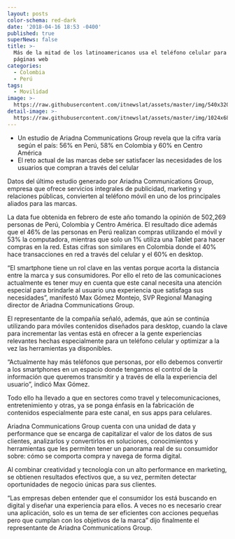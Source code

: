 ```yaml
---
layout: posts
color-schema: red-dark
date: '2018-04-16 18:53 -0400'
published: true
superNews: false
title: >-
  Más de la mitad de los latinoamericanos usa el teléfono celular para revisar
  páginas web
categories:
  - Colombia
  - Perú
tags:
  - Movilidad
image: >-
  https://raw.githubusercontent.com/itnewslat/assets/master/img/540x320/Jovenes-Celular-p.jpg
detail-image: >-
  https://raw.githubusercontent.com/itnewslat/assets/master/img/1024x680/Jovenes-Celular-g.jpg
---
```

- Un estudio de Ariadna Communications Group revela que la cifra varía según el país: 56% en Perú, 58% en Colombia y 60% en Centro América 
-  El reto actual de las marcas debe ser satisfacer las necesidades de los usuarios que compran a través del celular

Datos del último estudio generado por Ariadna Communications Group, empresa que ofrece servicios integrales de publicidad, marketing y relaciones públicas, convierten al teléfono móvil en uno de los principales aliados para las marcas.
 
La data fue obtenida en febrero de este año tomando la opinión de 502,269 personas de Perú, Colombia y Centro América. El resultado dice además que el 46% de las personas en Perú realizan compras utilizando el móvil y 53% la computadora, mientras que solo un 1% utiliza una Tablet para hacer compras en la red. Estas cifras son similares en Colombia donde el 40% hace transacciones en red a través del celular y el 60% en desktop. 
 
“El smartphone tiene un rol clave en las ventas porque acorta la distancia entre la marca y sus consumidores. Por ello el reto de las comunicaciones actualmente es tener muy en cuenta que este canal necesita una atención especial para brindarle al usuario una experiencia que satisfaga sus necesidades”, manifestó Max Gómez Montejo, SVP Regional Managing director de Ariadna Communications Group.
 
El representante de la compañía señaló, además, que aún se continúa utilizando para móviles contenidos diseñados para desktop, cuando la clave para incrementar las ventas está en ofrecer a la gente experiencias relevantes hechas especialmente para un teléfono celular y optimizar a la vez las herramientas ya disponibles.
 
“Actualmente hay más teléfonos que personas, por ello debemos convertir a los smartphones en un espacio donde tengamos el control de la información que queremos transmitir y a través de ella la experiencia del usuario”, indicó Max Gómez.
 
Todo ello ha llevado a que en sectores como travel y telecomunicaciones, entretenimiento y otras, ya se ponga énfasis en la fabricación de contenidos especialmente para este canal, en sus apps para celulares.

Ariadna Communications Group cuenta con una unidad de data y performance que se encarga de capitalizar el valor de los datos de sus clientes, analizarlos y convertirlos en soluciones, conocimientos y herramientas que les permiten tener un panorama real de su consumidor sobre: cómo se comporta compra y navega de forma digital. 

Al combinar creatividad y tecnología con un alto performance en marketing, se obtienen resultados efectivos que, a su vez, permiten detectar oportunidades de negocio únicas para sus clientes. 
 
“Las empresas deben entender que el consumidor los está buscando en digital y diseñar una experiencia para ellos. A veces no es necesario crear una aplicación, solo es un tema de ser eficientes con acciones pequeñas pero que cumplan con los objetivos de la marca” dijo finalmente el representante de Ariadna Communications Group. 

